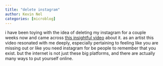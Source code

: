 ```yaml
---
title: "delete instagram"
author: Kevin Nel
categories: [microblog]
---
```


i have been toying with the idea of deleting my instagram for a couple weeks now and came across [this insightful video](https://www.youtube.com/watch?v=bnrpYHT0Fv0) about it. 
as an artist this video resonated with me deeply, especially pertaining to feeling like you are missing out or like you need instagram for be people to remember that you exist.
but the internet is not just these big platforms, and there are actually many ways to put yourself online. 
